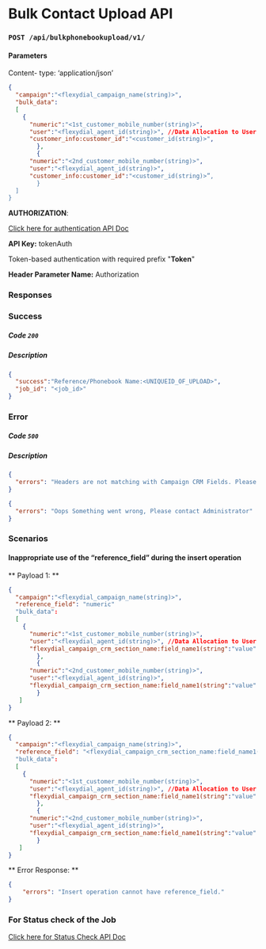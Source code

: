 # Bulk Contact Upload API

### `POST /api/bulkphonebookupload/v1/`

#### Parameters

Content- type: ‘application/json’

```json
{
  "campaign":"<flexydial_campaign_name(string)>",
  "bulk_data":
  [
    {
      "numeric":"<1st_customer_mobile_number(string)>",
      "user":"<flexydial_agent_id(string)>", //Data Allocation to User
      "customer_info:customer_id":"<customer_id(string)>",
		},
		{
      "numeric":"<2nd_customer_mobile_number(string)>",
      "user":"<flexydial_agent_id(string)>",
      "customer_info:customer_id":"<customer_id(string)>”,
		}
  ]
}
```

**AUTHORIZATION**:

[Click here for authentication API Doc](https://github.com/Buzzworks/Flexydial_API_DOC/blob/main/Authentication.md)

**API Key:** tokenAuth

Token-based authentication with required prefix "**Token**"

**Header Parameter Name:** Authorization



### Responses

### Success

##### Code `200`

##### Description

```json
{
  "success":"Reference/Phonebook Name:<UNIQUEID_OF_UPLOAD>",
  "job_id": "<job_id>"
}
```

### Error

##### Code `500`

##### Description

```json
{
  "errors": "Headers are not matching with Campaign CRM Fields. Please refer to the sample CSV"
}
```
```json
{
  "errors": "Oops Something went wrong, Please contact Administrator"
}
```

### Scenarios
#### Inappropriate use of the “reference_field” during the insert operation
** Payload 1: **

```json
{
  "campaign":"<flexydial_campaign_name(string)>",
  "reference_field": "numeric"
  "bulk_data":
  [
    {
      "numeric":"<1st_customer_mobile_number(string)>",
      "user":"<flexydial_agent_id(string)>", //Data Allocation to User
      "flexydial_campaign_crm_section_name:field_name1(string":"value"
		},
		{
      "numeric":"<2nd_customer_mobile_number(string)>",
      "user":"<flexydial_agent_id(string)>",
      "flexydial_campaign_crm_section_name:field_name1(string":"value"
		}
   ]
}
```
** Payload 2: **

```json
{
  "campaign":"<flexydial_campaign_name(string)>",
  "reference_field": "<flexydial_campaign_crm_section_name:field_name1(string)>"
  "bulk_data":
  [
    {
      "numeric":"<1st_customer_mobile_number(string)>",
      "user":"<flexydial_agent_id(string)>", //Data Allocation to User
      "flexydial_campaign_crm_section_name:field_name1(string":"value"
		},
		{
      "numeric":"<2nd_customer_mobile_number(string)>",
      "user":"<flexydial_agent_id(string)>",
      "flexydial_campaign_crm_section_name:field_name1(string":"value"
		}
   ]
}
```
** Error Response: **
```json
{
    "errors": "Insert operation cannot have reference_field."
}
```

### For Status check of the Job

[Click here for Status Check API Doc](https://github.com/Buzzworks/Flexydial_API_DOC/blob/main/UploadStatusCheck.md)